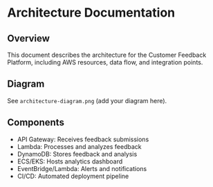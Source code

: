 # Architecture Documentation

## Overview
This document describes the architecture for the Customer Feedback Platform, including AWS resources, data flow, and integration points.

## Diagram
See `architecture-diagram.png` (add your diagram here).

## Components
- API Gateway: Receives feedback submissions
- Lambda: Processes and analyzes feedback
- DynamoDB: Stores feedback and analysis
- ECS/EKS: Hosts analytics dashboard
- EventBridge/Lambda: Alerts and notifications
- CI/CD: Automated deployment pipeline
